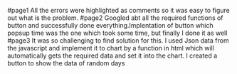 #page1
All the errors were highlighted as comments so it was easy to figure out what is the problem.
#page2
Googled abt all the required functions of button and successfully done everything.Implentation of button which popsup time was the one which took some time, but finally I done it as well
#page3
It was so challenging to find solution for this. I used Json data from the javascript and implement it to chart by a function in html which will automatically gets the required data and set it into the chart. I created a button to show the data of random days
